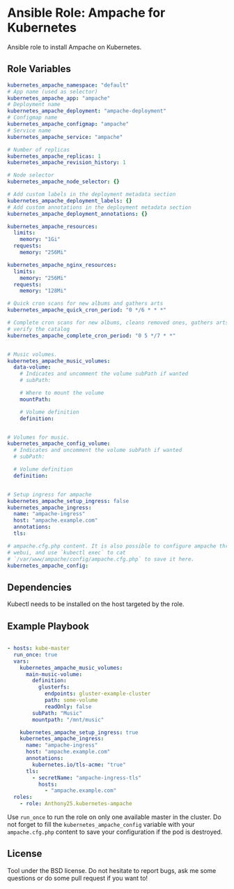 Ansible Role: Ampache for Kubernetes
====================================

Ansible role to install Ampache on Kubernetes.

Role Variables
--------------

```yaml
kubernetes_ampache_namespace: "default"
# App name (used as selector)
kubernetes_ampache_app: "ampache"
# Deployment name
kubernetes_ampache_deployment: "ampache-deployment"
# Configmap name
kubernetes_ampache_configmap: "ampache"
# Service name
kubernetes_ampache_service: "ampache"

# Number of replicas
kubernetes_ampache_replicas: 1
kubernetes_ampache_revision_history: 1

# Node selector
kubernetes_ampache_node_selector: {}

# Add custom labels in the deployment metadata section
kubernetes_ampache_deployment_labels: {}
# Add custom annotations in the deployment metadata section
kubernetes_ampache_deployment_annotations: {}

kubernetes_ampache_resources:
  limits:
    memory: "1Gi"
  requests:
    memory: "256Mi"

kubernetes_ampache_nginx_resources:
  limits:
    memory: "256Mi"
  requests:
    memory: "128Mi"

# Quick cron scans for new albums and gathers arts
kubernetes_ampache_quick_cron_period: "0 */6 * * *"

# Complete cron scans for new albums, cleans removed ones, gathers arts and
# verify the catalog
kubernetes_ampache_complete_cron_period: "0 5 */7 * *"


# Music volumes.
kubernetes_ampache_music_volumes:
  data-volume:
    # Indicates and uncomment the volume subPath if wanted
    # subPath:

    # Where to mount the volume
    mountPath:

    # Volume definition
    definition:


# Volumes for music.
kubernetes_ampache_config_volume:
  # Indicates and uncomment the volume subPath if wanted
  # subPath:

  # Volume definition
  definition:


# Setup ingress for ampache
kubernetes_ampache_setup_ingress: false
kubernetes_ampache_ingress:
  name: "ampache-ingress"
  host: "ampache.example.com"
  annotations:
  tls:

# ampache.cfg.php content. It is also possible to configure ampache through the
# webui, and use `kubectl exec` to cat
# `/var/www/ampache/config/ampache.cfg.php` to save it here.
kubernetes_ampache_config:
```

Dependencies
------------

Kubectl needs to be installed on the host targeted by the role.


Example Playbook
----------------

```yaml

- hosts: kube-master
  run_once: true
  vars:
    kubernetes_ampache_music_volumes:
      main-music-volume:
        definition:
          glusterfs:
            endpoints: gluster-example-cluster
            path: some-volume
            readOnly: false
        subPath: "Music"
        mountpath: "/mnt/music"

    kubernetes_ampache_setup_ingress: true
    kubernetes_ampache_ingress:
      name: "ampache-ingress"
      host: "ampache.example.com"
      annotations:
        kubernetes.io/tls-acme: "true"
      tls:
        - secretName: "ampache-ingress-tls"
          hosts:
            - "ampache.example.com"
  roles:
    - role: Anthony25.kubernetes-ampache
```

Use `run_once` to run the role on only one available master in the cluster.  Do
not forget to fill the `kubernetes_ampache_config` variable with your
`ampache.cfg.php` content to save your configuration if the pod is destroyed.

License
-------

Tool under the BSD license. Do not hesitate to report bugs, ask me some
questions or do some pull request if you want to!
